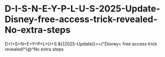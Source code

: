 # D-I-S-N-E-Y-P-L-U-S-2025-Update-Disney-free-access-trick-revealed-No-extra-steps
D+I+S+N+E+Y+P+L+U+S &amp;({2025-Update})>=(^Disney+ free access trick revealed!^)@^No extra steps
